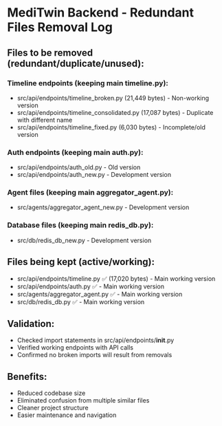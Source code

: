 # MediTwin Backend - Redundant Files Removal Log

## Files to be removed (redundant/duplicate/unused):

### Timeline endpoints (keeping main timeline.py):
- src/api/endpoints/timeline_broken.py (21,449 bytes) - Non-working version
- src/api/endpoints/timeline_consolidated.py (17,087 bytes) - Duplicate with different name  
- src/api/endpoints/timeline_fixed.py (6,030 bytes) - Incomplete/old version

### Auth endpoints (keeping main auth.py):
- src/api/endpoints/auth_old.py - Old version
- src/api/endpoints/auth_new.py - Development version

### Agent files (keeping main aggregator_agent.py):
- src/agents/aggregator_agent_new.py - Development version

### Database files (keeping main redis_db.py):
- src/db/redis_db_new.py - Development version

## Files being kept (active/working):
- src/api/endpoints/timeline.py ✅ (17,020 bytes) - Main working version
- src/api/endpoints/auth.py ✅ - Main working version  
- src/agents/aggregator_agent.py ✅ - Main working version
- src/db/redis_db.py ✅ - Main working version

## Validation:
- Checked import statements in src/api/endpoints/__init__.py
- Verified working endpoints with API calls
- Confirmed no broken imports will result from removals

## Benefits:
- Reduced codebase size
- Eliminated confusion from multiple similar files
- Cleaner project structure
- Easier maintenance and navigation
